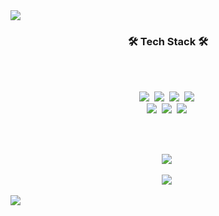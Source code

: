 <img src="https://capsule-render.vercel.app/api?type=waving&color=timeGradient&height=170&section=header&text=TATE_LOG&fontSize=50&animation=twinkling"/>
<h3 align="center">🛠 Tech Stack 🛠</h3>
<br></br>
<p align="center">
  <img src="https://img.shields.io/badge/Python-3766AB?style=flat-square&logo=Python&logoColor=white"/></a>&nbsp 
  <img src="https://img.shields.io/badge/Java-007396?style=flat-square&logo=Java&logoColor=white"/></a>&nbsp 
  <img src="https://img.shields.io/badge/Javascript-ffb13b?style=flat-square&logo=javascript&logoColor=white"/></a>&nbsp 
  <img src="https://img.shields.io/badge/css-1572B6?style=flat-square&logo=css3&logoColor=white"/></a>&nbsp 
  <br>
  <img src="https://img.shields.io/badge/SpringBoot-6DB33F?style=flat-square&logo=Spring&logoColor=white"/></a>&nbsp 
  <img src="https://img.shields.io/badge/Mysql-E6B91E?style=flat-square&logo=MySql&logoColor=white"/></a>&nbsp 
  <img src="https://img.shields.io/badge/aws-333664?style=flat-square&logo=amazon-aws&logoColor=white"/></a>&nbsp 
</p>
<br></br>
<p align="center">
  <img src="https://hits.seeyoufarm.com/api/count/incr/badge.svg?url=https%3A%2F%2Fgithub.com%2FTATE-Git&count_bg=%23BDBEBC&title_bg=%23555555&icon=&icon_color=%23FBEC00&title=hits&edge_flat=true"/></a>&nbsp 
</p>
<p align="center">
  <img src="https://github-readme-stats.vercel.app/api?username=TATE-Git&show_icons=true&theme=radical"/></a>&nbsp 
</p>
<img src="https://capsule-render.vercel.app/api?type=waving&color=timeGradient&height=170&section=footer&text=&&fontSize=50&animation=twinkling"/>

<!--
**TATE-Git/TATE-Git** is a ✨ _special_ ✨ repository because its `README.md` (this file) appears on your GitHub profile.

Here are some ideas to get you started:

- 🔭 I’m currently working on ...
- 🌱 I’m currently learning ...
- 👯 I’m looking to collaborate on ...
- 🤔 I’m looking for help with ...
- 💬 Ask me about ...
- 📫 How to reach me: ...
- 😄 Pronouns: ...
- ⚡ Fun fact: ...
-->
